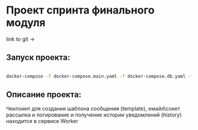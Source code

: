 # Проект спринта финального модуля

link to git -> 

## Запуск проекта:
```bash

docker-compose -f docker-compose.main.yaml -f docker-compose.db.yaml -f docker-compose.elk.yaml up --build
```

## Описание проекта:
Чекпоинт для создания шаблона сообщения (template), емайл\сокет рассылка и логирование и получение истории уведомлений (history) находится в сервисе Worker